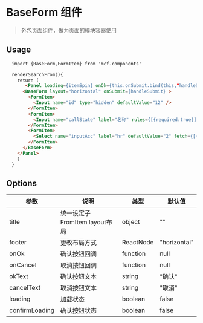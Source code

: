 # BaseForm 组件

 > 外包页面组件，做为页面的模块容器使用

 ## Usage
 >
 ```html
   import {BaseForm,FormItem} from 'mcf-components'

   renderSearchFrom(){
     return (
     	<Panel loading={itemSpin} onOk={this.onSubmit.bind(this,"handleSubmit")} onCancel={this.handleCancel.bind(this,"handleCancel")}>
       <BaseForm layout="horizontal" onSubmit={handleSubmit} >
         <FormItem>
           <Input name="id" type="hidden" defaultValue="12" />
         </FormItem>
         <FormItem>
           <Input name="callState" label="名称" rules={[{required:true}]} defaultValue="王小二" />
         </FormItem>
         <FormItem>
           <Select name="inputAcc" label="hr" defaultValue="2" fetch={[{name:"mysql",value:"1"},{name:"oracle",value:"2"},{name:"sql_server",value:"3"}]} renderItem={renderSelectOption} />
         </FormItem>
       </BaseForm>
     </Panel>
     )
   }
 ```


 ## Options

 | 参数 | 说明 | 类型 | 默认值 |
 | - | - | - | - |
 | title | 统一设定子FromItem layout布局  | object  | "" |
 | footer | 更改布局方式 | ReactNode | "horizontal" |
 | onOk | 确认按钮回调| function | null |
 | onCancel | 取消按钮回调 | function | null |
 | okText | 确认按钮文本 | string | "确认" |
 | cancelText | 取消按钮文本 | string | "取消" |
 | loading | 加载状态 | boolean | false |
 | confirmLoading | 确认按钮状态| boolean | false| 
